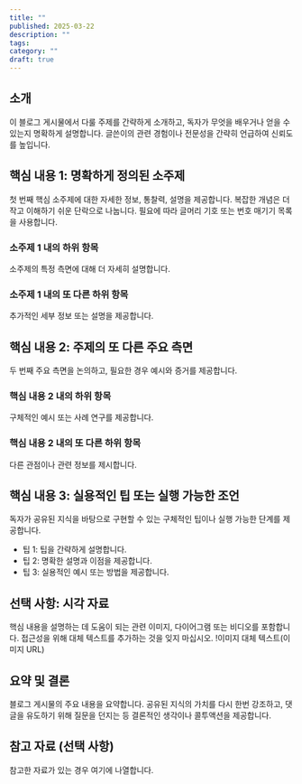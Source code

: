 ```yaml
---
title: ""
published: 2025-03-22
description: ""
tags: 
category: ""
draft: true
---
```



## 소개

이 블로그 게시물에서 다룰 주제를 간략하게 소개하고, 독자가 무엇을 배우거나 얻을 수 있는지 명확하게 설명합니다. 글쓴이의 관련 경험이나 전문성을 간략히 언급하여 신뢰도를 높입니다.

## 핵심 내용 1: 명확하게 정의된 소주제

첫 번째 핵심 소주제에 대한 자세한 정보, 통찰력, 설명을 제공합니다. 복잡한 개념은 더 작고 이해하기 쉬운 단락으로 나눕니다. 필요에 따라 글머리 기호 또는 번호 매기기 목록을 사용합니다.

### 소주제 1 내의 하위 항목

소주제의 특정 측면에 대해 더 자세히 설명합니다.

### 소주제 1 내의 또 다른 하위 항목

추가적인 세부 정보 또는 설명을 제공합니다.

## 핵심 내용 2: 주제의 또 다른 주요 측면

두 번째 주요 측면을 논의하고, 필요한 경우 예시와 증거를 제공합니다.

### 핵심 내용 2 내의 하위 항목

구체적인 예시 또는 사례 연구를 제공합니다.

### 핵심 내용 2 내의 또 다른 하위 항목

다른 관점이나 관련 정보를 제시합니다.

## 핵심 내용 3: 실용적인 팁 또는 실행 가능한 조언

독자가 공유된 지식을 바탕으로 구현할 수 있는 구체적인 팁이나 실행 가능한 단계를 제공합니다.

* 팁 1: 팁을 간략하게 설명합니다.
* 팁 2: 명확한 설명과 이점을 제공합니다.
* 팁 3: 실용적인 예시 또는 방법을 제공합니다.

## 선택 사항: 시각 자료

핵심 내용을 설명하는 데 도움이 되는 관련 이미지, 다이어그램 또는 비디오를 포함합니다. 접근성을 위해 대체 텍스트를 추가하는 것을 잊지 마십시오.
!이미지 대체 텍스트(이미지 URL)

## 요약 및 결론

블로그 게시물의 주요 내용을 요약합니다. 공유된 지식의 가치를 다시 한번 강조하고, 댓글을 유도하기 위해 질문을 던지는 등 결론적인 생각이나 콜투액션을 제공합니다.

## 참고 자료 (선택 사항)

참고한 자료가 있는 경우 여기에 나열합니다.

